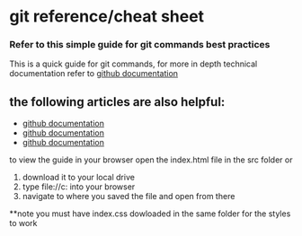 # git reference/cheat sheet
### Refer to this simple guide for git commands best practices

This is a quick guide for git commands, for more in depth technical documentation refer to [github documentation](https://git-scm.com/doc "Github Documentation")

## the following articles are also helpful:

- [github documentation](https://git-scm.com/doc "Github Documentation")
- [github documentation](https://git-scm.com/doc "Github Documentation")
- [github documentation](https://git-scm.com/doc "Github Documentation")

to view the guide in your browser open the index.html file in the src folder or

1. download it to your local drive
2. type file://c: into your browser
3. navigate to where you saved the file and open from there

**note you must have index.css dowloaded in the same folder for the styles to work
